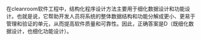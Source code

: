 在cleanroom软件工程中，结构化程序设计方法主要用于细化数据设计和功能设计。也就是说，它帮助开发人员将系统的整体数据结构和功能分解成更小、更易于管理和验证的单元，从而提高软件质量和可靠性。因此，正确答案是D（既细化数据设计，也细化功能设计）。